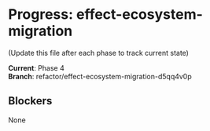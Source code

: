 # Progress: effect-ecosystem-migration

(Update this file after each phase to track current state)

**Current**: Phase 4  
**Branch**: refactor/effect-ecosystem-migration-d5qq4v0p

## Blockers
None